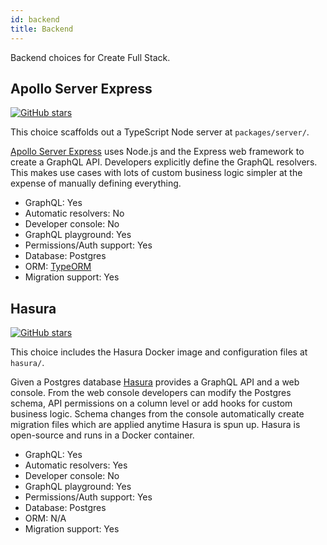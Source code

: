 ```yaml
---
id: backend
title: Backend
---
```


Backend choices for Create Full Stack.

## Apollo Server Express

[![GitHub stars](https://img.shields.io/github/stars/apollographql/apollo-server.svg?style=social&label=Star&maxAge=2592000)](https://github.com/apollographql/apollo-server/stargazers/)

This choice scaffolds out a TypeScript Node server at `packages/server/`.

[Apollo Server Express](https://www.npmjs.com/package/apollo-server-express) uses Node.js and the Express web framework to create a GraphQL API. Developers explicitly define the GraphQL resolvers. This makes use cases with lots of custom business logic simpler at the expense of manually defining everything.

- GraphQL: Yes
- Automatic resolvers: No
- Developer console: No
- GraphQL playground: Yes
- Permissions/Auth support: Yes
- Database: Postgres
- ORM: [TypeORM](https://typeorm.io/#/)
- Migration support: Yes

## Hasura

[![GitHub stars](https://img.shields.io/github/stars/hasura/graphql-engine.svg?style=social&label=Star&maxAge=2592000)](https://github.com/hasura/graphql-engine/stargazers/)

This choice includes the Hasura Docker image and configuration files at `hasura/`.

Given a Postgres database [Hasura](https://hasura.io/opensource) provides a GraphQL API and a web console. From the web console developers can modify the Postgres schema, API permissions on a column level or add hooks for custom business logic. Schema changes from the console automatically create migration files which are applied anytime Hasura is spun up. Hasura is open-source and runs in a Docker container.

- GraphQL: Yes
- Automatic resolvers: Yes
- Developer console: No
- GraphQL playground: Yes
- Permissions/Auth support: Yes
- Database: Postgres
- ORM: N/A
- Migration support: Yes
